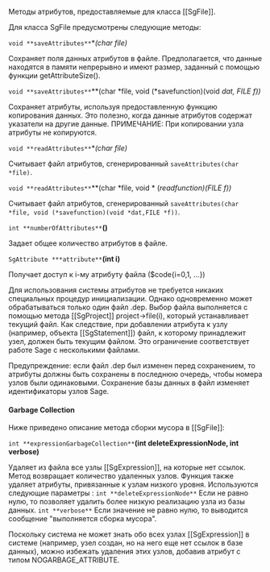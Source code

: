 Методы атрибутов, предоставляемые для класса [[SgFile]]. 

Для класса SgFile предусмотрены следующие методы:

`void **saveAttributes**`**(char *file)**

Сохраняет поля данных атрибутов в файле. Предполагается, что данные находятся в памяти непрерывно и имеют размер, заданный с помощью функции getAttributeSize().

`void **saveAttributes**`**(char *file, void (*savefunction)(void *dat, FILE *f))**

Сохраняет атрибуты, используя предоставленную функцию копирования данных. Это полезно, когда данные атрибутов содержат указатели на другие данные. ПРИМЕЧАНИЕ: При копировании узла атрибуты не копируются.

`void **readAttributes**`**(char *file)**

Считывает файл атрибутов, сгенерированный `saveAttributes(char *file)`.

`void **readAttributes**`**(char *file, void * (*readfunction)(FILE *f))**

Считывает файл атрибутов, сгенерированный `saveAttributes(char *file, void (*savefunction)(void *dat,FILE *f))`.

`int **numberOfAttributes**`**()**

Задает общее количество атрибутов в файле.

`SgAttribute ***attribute**`**(int i)**

Получает доступ к i-му атрибуту файла ($code{i=0,1, ...})

Для использования системы атрибутов не требуется никаких специальных процедур инициализации. Однако одновременно может обрабатываться только один файл .dep. Выбор файла выполняется с помощью метода [[SgProject]] project->file(i), который устанавливает текущий файл. Как следствие, при добавлении атрибута к узлу (например, объекта [[SgStatement]]) файл, к которому принадлежит узел, должен быть текущим файлом. Это ограничение соответствует работе Sage с несколькими файлами.

Предупреждение: если файл .dep был изменен перед сохранением, то атрибуты должны быть сохранены в последнюю очередь, чтобы номера узлов были одинаковыми. Сохранение базы данных в файл изменяет идентификаторы узлов Sage.

#### Garbage Collection
Ниже приведено описание метода сборки мусора в [[SgFile]]:

`int **expressionGarbageCollection**`**(int deleteExpressionNode, int verbose)**

Удаляет из файла все узлы [[SgExpression]], на которые нет ссылок. Метод возвращает количество удаленных узлов. Функция также удаляет атрибуты, привязанные к узлам низкого уровня. Используются следующие параметры :
`int **deleteExpressionNode**`
	Если не равно нулю, то позволяет удалить более низкую реализацию узла из базы данных.
`int **verbose**`
	Если значение не равно нулю, то выводится сообщение "выполняется сборка мусора".

Поскольку система не может знать обо всех узлах [[SgExpression]] в системе (например, узел создан, но на него еще нет ссылок в базе данных), можно избежать удаления этих узлов, добавив атрибут с типом NOGARBAGE_ATTRIBUTE.